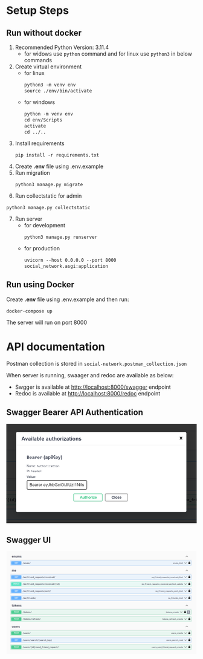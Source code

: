 # Setup Steps
## Run without docker
1. Recommended Python Version: 3.11.4
    - for widows use `python` command and for linux use `python3` in below commands
2. Create virtual environment
    - for linux
        ```
        python3 -m venv env
        source ./env/bin/activate
        ```
    - for windows
        ```
        python -m venv env
        cd env/Scripts
        activate
        cd ../..
        ```
3. Install requirements
    ```
    pip install -r requirements.txt
    ```
4. Create **.env** file using .env.example
5. Run migration
    ```
    python3 manage.py migrate
    ```
6. Run collectstatic for admin
```
python3 manage.py collectstatic
```
7. Run server
    - for development
        ```
        python3 manage.py runserver
        ```
    - for production
        ```
        uvicorn --host 0.0.0.0 --port 8000 social_network.asgi:application
        ```

## Run using Docker
Create **.env** file using .env.example and then run:
```
docker-compose up
```
The server will run on port 8000

# API documentation
Postman collection is stored in `social-network.postman_collection.json`

When server is running, swaager and redoc are available as below:
- Swgger is available at [http://localhost:8000/swagger](http://localhost:8000/swagger) endpoint 
- Redoc is available at [http://localhost:8000/redoc](http://localhost:8000/redoc) endpoint 


## Swagger Bearer API Authentication
![Swagger Auth](swagger-auth.png "Swagger Bearer API Authentication")


## Swagger UI
![Swagger](swagger.png "Swagger UI")